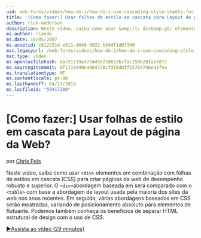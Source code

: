```yaml
---
uid: web-forms/videos/how-do-i/how-do-i-use-cascading-style-sheets-for-web-page-layout
title: '[Como fazer:] Usar folhas de estilo em cascata para Layout de página da Web? | Microsoft Docs'
author: rick-anderson
description: Neste vídeo, saiba como usar &amp;lt; div&amp;gt; elementos em combinação com folhas de estilos em cascata (CSS) para criar robusto e mais alto de desempenho web p...
ms.author: riande
ms.date: 10/05/2007
ms.assetid: c812231d-e811-4048-9922-b34df1d0f300
msc.legacyurl: /web-forms/videos/how-do-i/how-do-i-use-cascading-style-sheets-for-web-page-layout
msc.type: video
ms.openlocfilehash: 8ac51219a3734d3d2c8657bcfac159e28faa7d7c
ms.sourcegitcommit: 0f1119340e4464720cfd16d0ff15764746ea1fea
ms.translationtype: MT
ms.contentlocale: pt-BR
ms.lasthandoff: 04/17/2019
ms.locfileid: "59417280"
---
```

# <a name="how-do-i-use-cascading-style-sheets-for-web-page-layout"></a>[Como fazer:] Usar folhas de estilo em cascata para Layout de página da Web?

por [Chris Pels](https://twitter.com/chrispels)

Neste vídeo, saiba como usar `<div>` elementos em combinação com folhas de estilos em cascata (CSS) para criar páginas da web de desempenho robusto e superior. O `<div>`abordagem baseada em será comparado com o `<table>` com base a abordagem de layout usada pela maioria dos sites da web nos anos recentes. Em seguida, várias abordagens baseadas em CSS serão mostradas, variando de posicionamento absoluto para elementos de flutuante. Podemos também conheça os benefícios de separar HTML estrutural de design com o uso de CSS.

[&#9654;Assista ao vídeo (29 minutos)](https://channel9.msdn.com/Blogs/ASP-NET-Site-Videos/how-do-i-use-cascading-style-sheets-for-web-page-layout)
